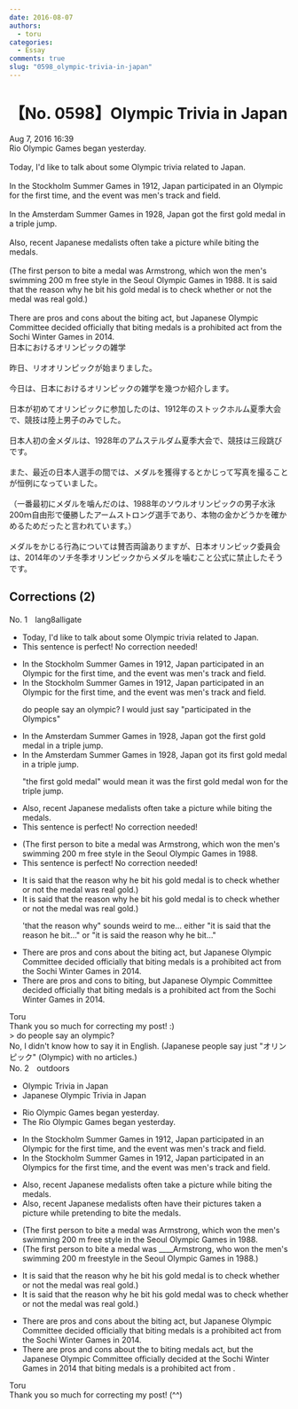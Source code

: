 ```yaml
---
date: 2016-08-07
authors:
  - toru
categories:
  - Essay
comments: true
slug: "0598_olympic-trivia-in-japan"
---
```


# 【No. 0598】Olympic Trivia in Japan
<div class="date">Aug 7, 2016 16:39</div>
<div id="post"><div id="body_show_ori">
Rio Olympic Games began yesterday.<br/><br/>Today, I'd like to talk about some Olympic trivia related to Japan.<br/><br/>In the Stockholm Summer Games in 1912, Japan participated in an Olympic for the first time, and the event was men's track and field.<br/><br/>In the Amsterdam Summer Games in 1928, Japan got the first gold medal in a triple jump.<br/><br/>Also, recent Japanese medalists often take a picture while biting the medals.<br/><br/>(The first person to bite a medal was Armstrong, which won the men's swimming 200 m free style in the Seoul Olympic Games in 1988. It is said that the reason why he bit his gold medal is to check whether or not the medal was real gold.)<br/><br/>There are pros and cons about the biting act, but Japanese Olympic Committee decided officially that biting medals is a prohibited act from the Sochi Winter Games in 2014.
</div></div>

<!-- more -->

<div id="post_ja"><div id="body_show_mo">
日本におけるオリンピックの雑学<br/><br/>昨日、リオオリンピックが始まりました。<br/><br/>今日は、日本におけるオリンピックの雑学を幾つか紹介します。<br/><br/>日本が初めてオリンピックに参加したのは、1912年のストックホルム夏季大会で、競技は陸上男子のみでした。<br/><br/>日本人初の金メダルは、1928年のアムステルダム夏季大会で、競技は三段跳びです。<br/><br/>また、最近の日本人選手の間では、メダルを獲得するとかじって写真を撮ることが恒例になっていました。<br/><br/>（一番最初にメダルを噛んだのは、1988年のソウルオリンピックの男子水泳200ｍ自由形で優勝したアームストロング選手であり、本物の金かどうかを確かめるためだったと言われています。）<br/><br/>メダルをかじる行為については賛否両論ありますが、日本オリンピック委員会は、2014年のソチ冬季オリンピックからメダルを噛むこと公式に禁止したそうです。
</div></div>

## Corrections (2)
<div id="block"><div class="first_name"> No. 1　<span class="just_name">lang8alligate</span></div><div id="block2">
<ul class="correction_field">
<li class="incorrect">Today, I'd like to talk about some Olympic trivia related to Japan.</li>
<li class="corrected perfect">This sentence is perfect! No correction needed!</li>
</ul>
<ul class="correction_field">
<li class="incorrect">In the Stockholm Summer Games in 1912, Japan participated in an Olympic for the first time, and the event was men's track and field.</li>
<li class="corrected correct">
In the Stockholm Summer Games in 1912, Japan participated in an Olympic for the first time, and the event was men's track and field.
<p class="correction_comment">do people say an olympic? I would just say "participated in the Olympics"</p>
</li>
</ul>
<ul class="correction_field">
<li class="incorrect">In the Amsterdam Summer Games in 1928, Japan got the first gold medal in a triple jump.</li>
<li class="corrected correct">
In the Amsterdam Summer Games in 1928, Japan got <span class="f_blue">its </span>first gold medal in a triple jump.
<p class="correction_comment">"the first gold medal" would mean it was the first gold medal won for the triple jump.</p>
</li>
</ul>
<ul class="correction_field">
<li class="incorrect">Also, recent Japanese medalists often take a picture while biting the medals.</li>
<li class="corrected perfect">This sentence is perfect! No correction needed!</li>
</ul>
<ul class="correction_field">
<li class="incorrect">(The first person to bite a medal was Armstrong, which won the men's swimming 200 m free style in the Seoul Olympic Games in 1988.</li>
<li class="corrected perfect">This sentence is perfect! No correction needed!</li>
</ul>
<ul class="correction_field">
<li class="incorrect">It is said that the reason why he bit his gold medal is to check whether or not the medal was real gold.)</li>
<li class="corrected correct">
It is said that the reason why he bit his gold medal is to check whether or not the medal was real gold.)
<p class="correction_comment">'that the reason why" sounds weird to me... either "it is said that the reason he bit..." or "it is said the reason why he bit..."</p>
</li>
</ul>
<ul class="correction_field">
<li class="incorrect">There are pros and cons about the biting act, but Japanese Olympic Committee decided officially that biting medals is a prohibited act from the Sochi Winter Games in 2014.</li>
<li class="corrected correct">
There are pros and cons to biting, but Japanese Olympic Committee decided officially that biting medals is a prohibited act from the Sochi Winter Games in 2014.
</li>
</ul>
</div><div class="name"><span class="just_name">Toru</span><br>
Thank you so much for correcting my post! :)<br/>&gt; do people say an olympic?<br/>No, I didn't know how to say it in English. (Japanese people say just "オリンピック" (Olympic) with no articles.)
</div>
</div>
<div id="block"><div class="first_name"> No. 2　<span class="just_name">outdoors</span></div><div id="block2">
<ul class="correction_field">
<li class="incorrect">Olympic Trivia in Japan</li>
<li class="corrected correct">
<span class="f_blue">Japanese </span>Olympic Trivia <span class="sline">in Japan</span>
</li>
</ul>
<ul class="correction_field">
<li class="incorrect">Rio Olympic Games began yesterday.</li>
<li class="corrected correct">
<span class="f_red">The </span>Rio Olympic Games began yesterday.
</li>
</ul>
<ul class="correction_field">
<li class="incorrect">In the Stockholm Summer Games in 1912, Japan participated in an Olympic for the first time, and the event was men's track and field.</li>
<li class="corrected correct">
In the Stockholm Summer Games in 1912, Japan participated in an Olympic<span class="f_red">s</span> for the first time, and the event was men's track and field.
</li>
</ul>
<ul class="correction_field">
<li class="incorrect">Also, recent Japanese medalists often take a picture while biting the medals.</li>
<li class="corrected correct">
Also, recent Japanese medalists often <span class="f_blue">have their pictures </span>take<span class="f_blue">n</span> <span class="sline">a picture while</span> <span class="f_blue">pretending to </span>bit<span class="f_blue">e</span> the medals.
</li>
</ul>
<ul class="correction_field">
<li class="incorrect">(The first person to bite a medal was Armstrong, which won the men's swimming 200 m free style in the Seoul Olympic Games in 1988.</li>
<li class="corrected correct">
(The first person to bite a medal was <span class="f_red">____</span>Armstrong, wh<span class="f_red">o</span> won the men's swimming 200 m freestyle in the Seoul Olympic Games in 1988.)
</li>
</ul>
<ul class="correction_field">
<li class="incorrect">It is said that the reason why he bit his gold medal is to check whether or not the medal was real gold.)</li>
<li class="corrected correct">
It is said that the reason <span class="sline">why</span> he bit his gold medal <span class="f_blue">wa</span>s to check whether or not the medal was real gold.)
</li>
</ul>
<ul class="correction_field">
<li class="incorrect">There are pros and cons about the biting act, but Japanese Olympic Committee decided officially that biting medals is a prohibited act from the Sochi Winter Games in 2014.</li>
<li class="corrected correct">
There are pros and cons <span class="sline">about the</span> <span class="f_blue">to </span>biting <span class="f_blue">medals</span> <span class="sline">act</span>, but <span class="f_blue">the </span>Japanese Olympic Committee officially decided <span class="f_blue">at </span>the Sochi Winter Games in 2014 that biting medals is a prohibited act <span class="sline">from</span> .
</li>
</ul>
</div><div class="name"><span class="just_name">Toru</span><br>
Thank you so much for correcting my post! (^^)
</div>
</div>
